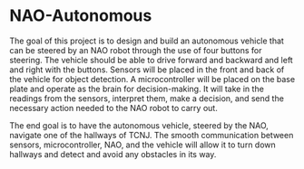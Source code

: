 # NAO-Autonomous

The goal of this project is to design and build an autonomous vehicle that can be steered by an NAO robot through the use of four buttons for steering. The vehicle should be able to drive forward and backward and left and right with the buttons. Sensors will be placed in the front and back of the vehicle for object detection. A microcontroller will be placed on the base plate and operate as the brain for decision-making. It will take in the readings from the sensors, interpret them, make a decision, and send the necessary action needed to the NAO robot to carry out.

The end goal is to have the autonomous vehicle, steered by the NAO, navigate one of the hallways of TCNJ. The smooth communication between sensors, microcontroller, NAO, and the vehicle will allow it to turn down hallways and detect and avoid any obstacles in its way.
